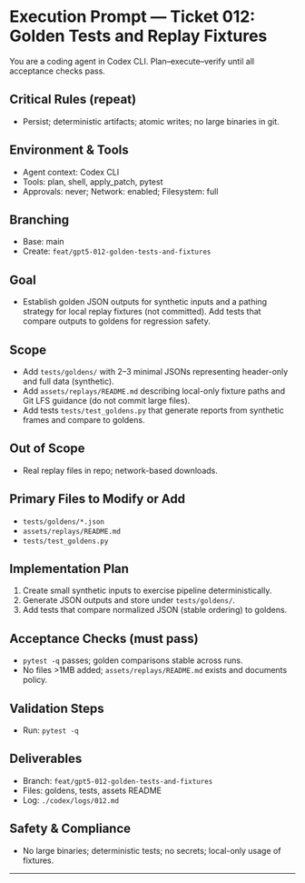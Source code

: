 # Execution Prompt — Ticket 012: Golden Tests and Replay Fixtures

You are a coding agent in Codex CLI. Plan–execute–verify until all acceptance checks pass.

## Critical Rules (repeat)
- Persist; deterministic artifacts; atomic writes; no large binaries in git.

## Environment & Tools
- Agent context: Codex CLI
- Tools: plan, shell, apply_patch, pytest
- Approvals: never; Network: enabled; Filesystem: full

## Branching
- Base: main
- Create: `feat/gpt5-012-golden-tests-and-fixtures`

## Goal
- Establish golden JSON outputs for synthetic inputs and a pathing strategy for local replay fixtures (not committed). Add tests that compare outputs to goldens for regression safety.

## Scope
- Add `tests/goldens/` with 2–3 minimal JSONs representing header-only and full data (synthetic).
- Add `assets/replays/README.md` describing local-only fixture paths and Git LFS guidance (do not commit large files).
- Add tests `tests/test_goldens.py` that generate reports from synthetic frames and compare to goldens.

## Out of Scope
- Real replay files in repo; network-based downloads.

## Primary Files to Modify or Add
- `tests/goldens/*.json`
- `assets/replays/README.md`
- `tests/test_goldens.py`

## Implementation Plan
1) Create small synthetic inputs to exercise pipeline deterministically.
2) Generate JSON outputs and store under `tests/goldens/`.
3) Add tests that compare normalized JSON (stable ordering) to goldens.

## Acceptance Checks (must pass)
- `pytest -q` passes; golden comparisons stable across runs.
- No files >1MB added; `assets/replays/README.md` exists and documents policy.

## Validation Steps
- Run: `pytest -q`

## Deliverables
- Branch: `feat/gpt5-012-golden-tests-and-fixtures`
- Files: goldens, tests, assets README
- Log: `./codex/logs/012.md`

## Safety & Compliance
- No large binaries; deterministic tests; no secrets; local-only usage of fixtures.

---
